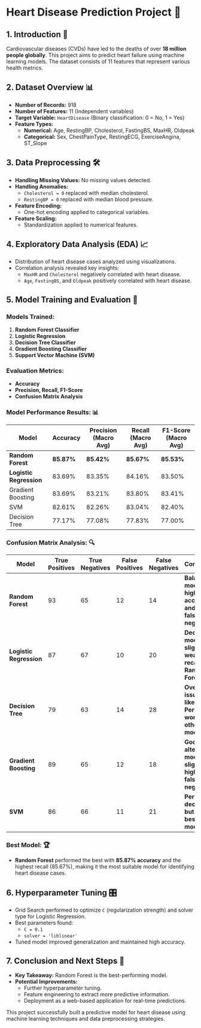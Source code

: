 # **Heart Disease Prediction Project** 🏥

## **1. Introduction** 📌
Cardiovascular diseases (CVDs) have led to the deaths of over **18 million people globally**. This project aims to predict heart failure using machine learning models. The dataset consists of 11 features that represent various health metrics.

## **2. Dataset Overview** 📊
- **Number of Records:** 918
- **Number of Features:** 11 (Independent variables)
- **Target Variable:** `HeartDisease` (Binary classification: 0 = No, 1 = Yes)
- **Feature Types:**
  - **Numerical:** Age, RestingBP, Cholesterol, FastingBS, MaxHR, Oldpeak
  - **Categorical:** Sex, ChestPainType, RestingECG, ExerciseAngina, ST_Slope

## **3. Data Preprocessing** 🛠️
- **Handling Missing Values:** No missing values detected.
- **Handling Anomalies:**
  - `Cholesterol = 0` replaced with median cholesterol.
  - `RestingBP = 0` replaced with median blood pressure.
- **Feature Encoding:**
  - One-hot encoding applied to categorical variables.
- **Feature Scaling:**
  - Standardization applied to numerical features.

## **4. Exploratory Data Analysis (EDA)** 📈
- Distribution of heart disease cases analyzed using visualizations.
- Correlation analysis revealed key insights:
  - `MaxHR` and `Cholesterol` negatively correlated with heart disease.
  - `Age`, `FastingBS`, and `Oldpeak` positively correlated with heart disease.

## **5. Model Training and Evaluation** 🤖
### **Models Trained:**
1. **Random Forest Classifier**
2. **Logistic Regression**
3. **Decision Tree Classifier**
4. **Gradient Boosting Classifier**
5. **Support Vector Machine (SVM)**

### **Evaluation Metrics:**
- **Accuracy**
- **Precision, Recall, F1-Score**
- **Confusion Matrix Analysis**

### **Model Performance Results:** 📊
| Model                 | Accuracy | Precision (Macro Avg) | Recall (Macro Avg) | F1-Score (Macro Avg) |
|----------------------|----------|----------------------|----------------------|----------------------|
| **Random Forest**         | **85.87%**  | **85.42%**   | **85.67%**   | **85.53%**  |
| **Logistic Regression**   | 83.69%  | 83.35%   | 84.16%   | 83.50%  |
| Gradient Boosting        | 83.69%  | 83.21%   | 83.80%   | 83.41%  |
| SVM                      | 82.61%  | 82.26%   | 83.04%   | 82.40%  |
| Decision Tree            | 77.17%  | 77.08%   | 77.83%   | 77.00%  |

### **Confusion Matrix Analysis:** 🔍
| Model                | True Positives | True Negatives | False Positives | False Negatives | Conclusion |
|----------------------|---------------|---------------|----------------|----------------|-------------|
| **Random Forest**         | 93            | 65            | 12             | 14             | **Balanced model with high accuracy and low false negatives.** |
| **Logistic Regression**   | 87            | 67            | 10             | 20             | **Decent model but slightly weaker recall than Random Forest.** |
| **Decision Tree**         | 79            | 63            | 14             | 28             | **Overfitting issue likely. Performs worse than other models.** |
| **Gradient Boosting**     | 89            | 65            | 12             | 18             | **Good alternative model, but slightly higher false negatives.** |
| **SVM**                   | 86            | 66            | 11             | 21             | **Performs decently, but not the best model.** |

### **Best Model:** 🏆
- **Random Forest** performed the best with **85.87% accuracy** and the highest recall (85.67%), making it the most suitable model for identifying heart disease cases.

## **6. Hyperparameter Tuning** 🎛️
- Grid Search performed to optimize `C` (regularization strength) and solver type for Logistic Regression.
- Best parameters found:
  - `C = 0.1`
  - `solver = 'liblinear'`
- Tuned model improved generalization and maintained high accuracy.

## **7. Conclusion and Next Steps** 🚀
- **Key Takeaway:** Random Forest is the best-performing model.
- **Potential Improvements:**
  - Further hyperparameter tuning.
  - Feature engineering to extract more predictive information.
  - Deployment as a web-based application for real-time predictions.

This project successfully built a predictive model for heart disease using machine learning techniques and data preprocessing strategies.
